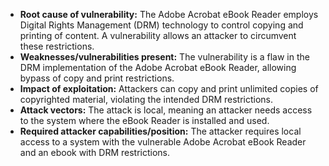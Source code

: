 - **Root cause of vulnerability:** The Adobe Acrobat eBook Reader employs Digital Rights Management (DRM) technology to control copying and printing of content. A vulnerability allows an attacker to circumvent these restrictions.
- **Weaknesses/vulnerabilities present:**  The vulnerability is a flaw in the DRM implementation of the Adobe Acrobat eBook Reader, allowing bypass of copy and print restrictions.
- **Impact of exploitation:** Attackers can copy and print unlimited copies of copyrighted material, violating the intended DRM restrictions.
- **Attack vectors:** The attack is local, meaning an attacker needs access to the system where the eBook Reader is installed and used.
- **Required attacker capabilities/position:**  The attacker requires local access to a system with the vulnerable Adobe Acrobat eBook Reader and an ebook with DRM restrictions.